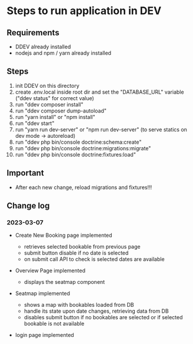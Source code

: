 # Steps to run application in DEV

## Requirements

- DDEV already installed
- nodejs and npm / yarn already installed

## Steps

1. init DDEV on this directory
2. create .env.local inside root dir and set the "DATABASE_URL" variable ("ddev status" for correct value)
3. run "ddev composer install"
4. run "ddev composer dump-autoload"
5. run "yarn install" or "npm install"
6. run "ddev start"
7. run "yarn run dev-server" or "npm run dev-server" (to serve statics on dev mode -> autoreload)
8. run "ddev php bin/console doctrine:schema:create"
9. run "ddev php bin/console doctrine:migrations:migrate"
10. run "ddev php bin/console doctrine:fixtures:load"

## Important

- After each new change, reload migrations and fixtures!!!

## Change log

### 2023-03-07

- Create New Booking page implemented
  - retrieves selected bookable from previous page
  - submit button disable if no date is selected
  - on submit call API to check is selected dates are available

- Overview Page implemented
  - displays the seatmap component

- Seatmap implemented
  - shows a map with bookables loaded from DB
  - handle its state upon date changes, retrieving data from DB
  - disables submit button if no bookables are selected or if selected bookable is not available

- login page implemented
